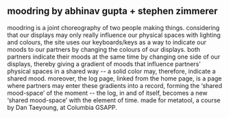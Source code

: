 moodring by abhinav gupta + stephen zimmerer
-
moodring is a joint choreography of two people making things.
considering that our displays may only really influence our physical spaces with lighting and colours,
the site uses our keyboards/keys as a way to indicate our moods to our partners by changing the colours of our displays.
both partners indicate their moods at the same time by changing one side of our displays,
thereby giving a gradient of moods that influence partners’ physical spaces in a shared way
-- a solid color may, therefore, indicate a shared mood.
moreover, the log page, linked from the home page, is a page where
partners may enter these gradients into a record, forming the ‘shared mood-space’ of the moment
-- the log, in and of itself, becomes a new ‘shared mood-space’ with the element of time.
made for metatool, a course by Dan Taeyoung, at Columbia GSAPP.
